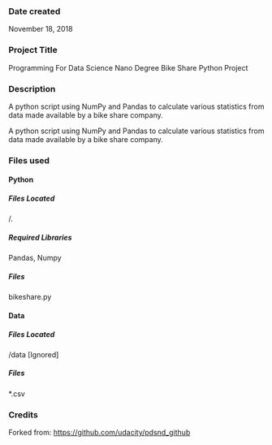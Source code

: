 ### Date created

November 18, 2018

### Project Title

Programming For Data Science Nano Degree Bike Share Python Project

### Description

A python script using NumPy and Pandas to calculate various statistics from data made available by a bike share company.

A python script using NumPy and Pandas to calculate various statistics from data made available by a bike share company.

### Files used

#### Python

##### Files Located
/.

##### Required Libraries

Pandas, Numpy

##### Files

bikeshare.py 

#### Data

##### Files Located
/data [Ignored]

##### Files

*.csv

### Credits

Forked from: https://github.com/udacity/pdsnd_github

